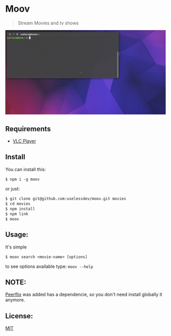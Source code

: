 # Moov

> Stream Movies and tv shows

![Using](use.gif "Using")

## Requirements

- [VLC Player][2]

## Install

You can install this:


```
$ npm i -g moov
```

or just:

```
$ git clone git@github.com:uselessdev/moov.git movies
$ cd movies
$ npm install
$ npm link
$ moov
```

## Usage:

It's simple

```
$ moov search <movie-name> [options]
```

to see options available type: `moov --help`

## NOTE:

[Peerflix][1] was added has a dependencie, so you don't need install globally 
it anymore.

## License:

[MIT][3]

[1]: https://github.com/mafintosh/peerflix "Peerflix: The Salvation of the world"
[2]: http://www.videolan.org/vlc/ "VLC Player :3"
[3]: https://github.com/uselessdev/moov/blob/master/LICENSE "License"
